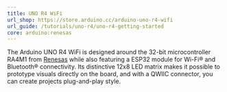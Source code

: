 ```yaml
---
title: UNO R4 WiFi
url_shop: https://store.arduino.cc/arduino-uno-r4-wifi
url_guide: /tutorials/uno-r4/uno-r4-getting-started
core: arduino:renesas
---
```


The Arduino UNO R4 WiFi is designed around the 32-bit microcontroller RA4M1 from [Renesas](https://www.renesas.com/us/en) while also featuring a ESP32 module for Wi-Fi® and Bluetooth® connectivity. Its distinctive 12x8 LED matrix makes it possible to prototype visuals directly on the board, and with a QWIIC connector, you can create projects plug-and-play style.